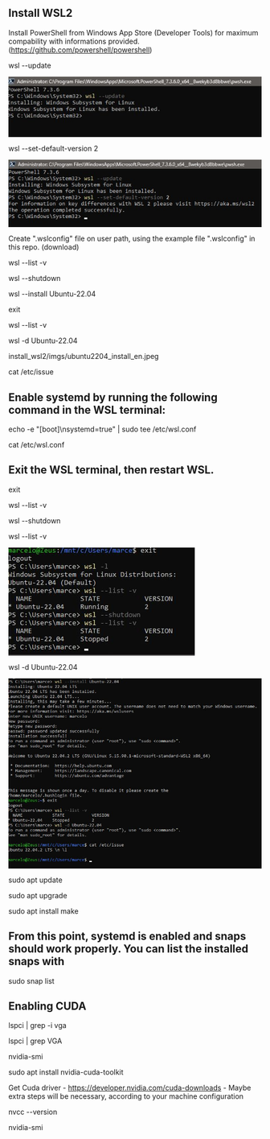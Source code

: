 ## Install WSL2

Install PowerShell from Windows App Store (Developer Tools) for maximum compability with informations provided.
(https://github.com/powershell/powershell)

wsl --update

<img align="center" alt="ubuntu2204" src="https://github.com/portalnetcar/essencial-toolbox/blob/main/install_wsl2/imgs/wsl_update_en.jpeg">

wsl --set-default-version 2

<img align="center" alt="ubuntu2204" src="https://github.com/portalnetcar/essencial-toolbox/blob/main/install_wsl2/imgs/wsl_setversion2_en.jpeg">

Create ".wslconfig" file on user path, using the example file ".wslconfig" in this repo. (download)

wsl --list -v

wsl --shutdown


wsl --install Ubuntu-22.04

exit 

wsl --list -v

wsl -d Ubuntu-22.04

install_wsl2/imgs/ubuntu2204_install_en.jpeg

cat /etc/issue


## Enable systemd by running the following command in the WSL terminal:

echo -e "[boot]\nsystemd=true" | sudo tee /etc/wsl.conf

cat /etc/wsl.conf


## Exit the WSL terminal, then restart WSL.

exit

wsl --list -v

wsl --shutdown

wsl --list -v

<img align="center" alt="ubuntu2204" src="https://github.com/portalnetcar/essencial-toolbox/blob/main/install_wsl2/imgs/wsl_ubuntu_restart_en.jpeg">

wsl -d Ubuntu-22.04


  <img align="center" alt="ubuntu2204" src="https://github.com/portalnetcar/essencial-toolbox/blob/main/install_wsl2/imgs/ubuntu2204_install_en.jpeg">

sudo apt update

sudo apt upgrade 

sudo apt install make

## From this point, systemd is enabled and snaps should work properly. You can list the installed snaps with

sudo snap list

## Enabling CUDA

lspci | grep -i vga

lspci | grep VGA

nvidia-smi

sudo apt install nvidia-cuda-toolkit

Get Cuda driver - https://developer.nvidia.com/cuda-downloads - Maybe extra steps will be necessary, according to your machine configuration



nvcc --version

nvidia-smi

